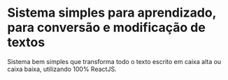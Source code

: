 <h1> Sistema simples para aprendizado, para conversão e modificação de textos</h1>

Sistema bem simples que transforma todo o texto escrito em caixa alta ou caixa baixa, utilizando 100% ReactJS.

